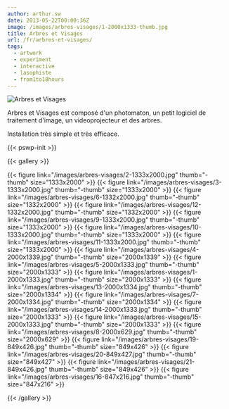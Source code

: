 ```yaml
---
author: arthur.sw
date: 2013-05-22T00:00:36Z
image: /images/arbres-visages/1-2000x1333-thumb.jpg
title: Arbres et Visages
url: /fr/arbres-et-visages/
tags:
  - artwork
  - experiment
  - interactive
  - lasophiste
  - from1to18hours
---
```


![Arbres et Visages](/images/arbres-visages/1-2000x1333.jpg)

Arbres et Visages est composé d'un photomaton, un petit logiciel de traitement d'image, un videoprojecteur et des arbres.

Installation très simple et très efficace.

{{< pswp-init >}}

{{< gallery >}}

{{< figure link="/images/arbres-visages/2-1333x2000.jpg" thumb="-thumb" size="1333x2000" >}}
{{< figure link="/images/arbres-visages/3-1333x2000.jpg" thumb="-thumb" size="1333x2000" >}}
{{< figure link="/images/arbres-visages/6-1332x2000.jpg" thumb="-thumb" size="1332x2000" >}}
{{< figure link="/images/arbres-visages/12-1332x2000.jpg" thumb="-thumb" size="1332x2000" >}}
{{< figure link="/images/arbres-visages/9-1333x2000.jpg" thumb="-thumb" size="1333x2000" >}}
{{< figure link="/images/arbres-visages/10-1333x2000.jpg" thumb="-thumb" size="1333x2000" >}}
{{< figure link="/images/arbres-visages/11-1333x2000.jpg" thumb="-thumb" size="1333x2000" >}}
{{< figure link="/images/arbres-visages/4-2000x1339.jpg" thumb="-thumb" size="2000x1339" >}}
{{< figure link="/images/arbres-visages/5-2000x1333.jpg" thumb="-thumb" size="2000x1333" >}}
{{< figure link="/images/arbres-visages/1-2000x1333.jpg" thumb="-thumb" size="2000x1333" >}}
{{< figure link="/images/arbres-visages/13-2000x1334.jpg" thumb="-thumb" size="2000x1334" >}}
{{< figure link="/images/arbres-visages/7-2000x1334.jpg" thumb="-thumb" size="2000x1334" >}}
{{< figure link="/images/arbres-visages/14-2000x1333.jpg" thumb="-thumb" size="2000x1333" >}}
{{< figure link="/images/arbres-visages/15-2000x1333.jpg" thumb="-thumb" size="2000x1333" >}}
{{< figure link="/images/arbres-visages/8-2000x629.jpg" thumb="-thumb" size="2000x629" >}}
{{< figure link="/images/arbres-visages/19-849x426.jpg" thumb="-thumb" size="849x426" >}}
{{< figure link="/images/arbres-visages/20-849x427.jpg" thumb="-thumb" size="849x427" >}}
{{< figure link="/images/arbres-visages/21-849x426.jpg" thumb="-thumb" size="849x426" >}}
{{< figure link="/images/arbres-visages/16-847x216.jpg" thumb="-thumb" size="847x216" >}}

{{< /gallery >}}
